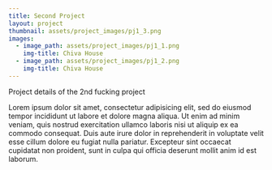 ```yaml
---
title: Second Project
layout: project
thumbnail: assets/project_images/pj1_3.png
images:
  - image_path: assets/project_images/pj1_1.png
    img-title: Chiva House
  - image_path: assets/project_images/pj1_2.png
    img-title: Chiva House
---
```

Project details of the 2nd fucking project

Lorem ipsum dolor sit amet, consectetur adipisicing elit, sed do eiusmod tempor incididunt ut labore et dolore magna aliqua. Ut enim ad minim veniam, quis nostrud exercitation ullamco laboris nisi ut aliquip ex ea commodo consequat. Duis aute irure dolor in reprehenderit in voluptate velit esse cillum dolore eu fugiat nulla pariatur. Excepteur sint occaecat cupidatat non proident, sunt in culpa qui officia deserunt mollit anim id est laborum.
